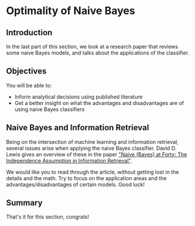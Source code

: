 
# Optimality of Naive Bayes

## Introduction

In the last part of this section, we look at a research paper that reviews some naive Bayes models, and talks about the applications of the classifier.

## Objectives

You will be able to:

- Inform analytical decisions using published literature
- Get a better insight on what the advantages and disadvantages are of using naive Bayes classifiers

## Naive Bayes and Information Retrieval

Being on the intersection of machine learning and information retrieval, several issues arise when applying the naive Bayes classifier. David D. Lewis gives an overview of these in the paper ["Naive (Bayes) at Forty: The Independence Assumption in Information Retrieval"](https://link.springer.com/content/pdf/10.1007%2FBFb0026666.pdf).

We would like you to read through the article, without getting lost in the details and the math. Try to focus on the application areas and the advantages/disadvantages of certain models. Good luck!



## Summary

That's it for this section, congrats!
